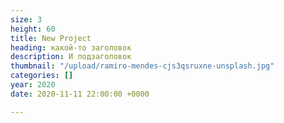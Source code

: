 ```yaml
---
size: 3
height: 60
title: New Project
heading: какой-то заголовок
description: И подзаголовок
thumbnail: "/upload/ramiro-mendes-cjs3qsruxne-unsplash.jpg"
categories: []
year: 2020
date: 2020-11-11 22:00:00 +0000

---
```

